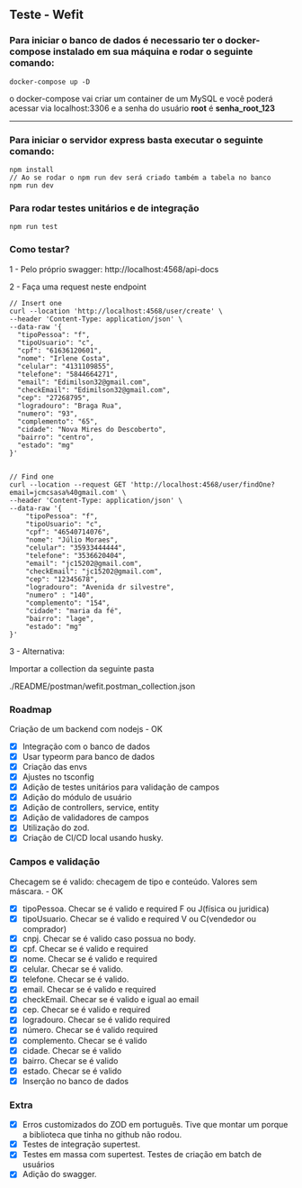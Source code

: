 ## Teste - Wefit

### Para iniciar o banco de dados é necessario ter o docker-compose instalado em sua máquina e rodar o seguinte comando:

    docker-compose up -D

o docker-compose vai criar um container de um MySQL e você poderá acessar via localhost:3306 e a senha do usuário **root** é **senha_root_123**

<hr></hr>

### Para iniciar o servidor express basta executar o seguinte comando:

```
npm install
// Ao se rodar o npm run dev será criado também a tabela no banco
npm run dev
```

### Para rodar testes unitários e de integração

```
npm run test
```

### Como testar?

1 - Pelo próprio swagger: http://localhost:4568/api-docs

2 - Faça uma request neste endpoint

```
// Insert one
curl --location 'http://localhost:4568/user/create' \
--header 'Content-Type: application/json' \
--data-raw '{
  "tipoPessoa": "f",
  "tipoUsuario": "c",
  "cpf": "61636120601",
  "nome": "Irlene Costa",
  "celular": "4131109855",
  "telefone": "5844664271",
  "email": "Edimilson32@gmail.com",
  "checkEmail": "Edimilson32@gmail.com",
  "cep": "27268795",
  "logradouro": "Braga Rua",
  "numero": "93",
  "complemento": "65",
  "cidade": "Nova Mires do Descoberto",
  "bairro": "centro",
  "estado": "mg"
}'


// Find one
curl --location --request GET 'http://localhost:4568/user/findOne?email=jcmcsasa%40gmail.com' \
--header 'Content-Type: application/json' \
--data-raw '{
    "tipoPessoa": "f",
    "tipoUsuario": "c",
    "cpf": "46540714076",
    "nome": "Júlio Moraes",
    "celular": "35933444444",
    "telefone": "3536620404",
    "email": "jc15202@gmail.com",
    "checkEmail": "jc15202@gmail.com",
    "cep": "12345678",
    "logradouro": "Avenida dr silvestre",
    "numero" : "140",
    "complemento": "154",
    "cidade": "maria da fé",
    "bairro": "lage",
    "estado": "mg"
}'
```

3 - Alternativa:

Importar a collection da seguinte pasta

./README/postman/wefit.postman_collection.json

### Roadmap

Criação de um backend com nodejs - OK
- [x] Integração com o banco de dados
- [x] Usar typeorm para banco de dados
- [x] Criação das envs
- [x] Ajustes no tsconfig
- [x] Adição de testes unitários para validação de campos
- [x] Adição do módulo de usuário
- [x] Adição de controllers, service, entity
- [x] Adição de validadores de campos
- [x] Utilização do zod.
- [x] Criação de CI/CD local usando husky.

### Campos e validação

Checagem se é valido: checagem de tipo e conteúdo.
Valores sem máscara. - OK

- [x] tipoPessoa. Checar se é valido e required F ou J(física ou juridica)
- [x] tipoUsuario. Checar se é valido e required V ou C(vendedor ou comprador)
- [x] cnpj. Checar se é valido caso possua no body.
- [x] cpf. Checar se é valido e required
- [x] nome. Checar se é valido e required
- [x] celular. Checar se é valido.
- [x] telefone. Checar se é valido.
- [x] email. Checar se é valido e required
- [x] checkEmail. Checar se é valido e igual ao email
- [x] cep. Checar se é valido e required
- [x] logradouro. Checar se é valido required
- [x] número. Checar se é valido required
- [x] complemento. Checar se é valido
- [x] cidade. Checar se é valido
- [x] bairro. Checar se é valido
- [x] estado. Checar se é valido
- [x] Inserção no banco de dados

### Extra

- [x] Erros customizados do ZOD em português. Tive que montar um porque a biblioteca que tinha no github não rodou.
- [x] Testes de integração supertest.
- [x] Testes em massa com supertest. Testes de criação em batch de usuários
- [x] Adição do swagger.
